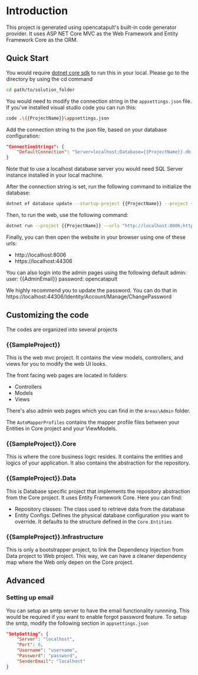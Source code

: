 # Introduction
This project is generated using opencatapult's built-in code generator provider. It uses ASP NET Core MVC as the Web Framework and Entity Framework Core as the ORM. 

## Quick Start
You would require [dotnet core sdk](https://dotnet.microsoft.com/download/dotnet-core/2.1) to run this in your local. Please go to the directory by using the cd command
```sh
cd path/to/solution_folder
```

You would need to modify the connection string in the `appsettings.json` file. If you've installed visual studio code you can run this:
```sh
code .\{{ProjectName}}\appsettings.json
```

Add the connection string to the json file, based on your database configuration:
```json
"ConnectionStrings": {
    "DefaultConnection": "Server=localhost;Database={{ProjectName}}.db;User ID=sa;Password=samprod;"
}
```

Note that to use a localhost database server you would need SQL Server instance installed in your local machine.

After the connection string is set, run the following command to initialize the database:
```sh
dotnet ef database update --startup-project {{ProjectName}} --project {{ProjectName}}.Data
```

Then, to run the web, use the following command:
```sh
dotnet run --project {{ProjectName}} --urls "http://localhost:8006;https://localhost:44306"
```

Finally, you can then open the website in your browser using one of these urls:
- http://localhost:8006
- https://localhost:44306

You can also login into the admin pages using the following default admin:
user: {{AdminEmail}}
password: opencatapult

We highly recommend you to update the password. You can do that in https://localhost:44306/Identity/Account/Manage/ChangePassword

## Customizing the code
The codes are organized into several projects

### {{SampleProject}}
This is the web mvc project. It contains the view models, controllers, and views for you to modify the web UI looks. 

The front facing web pages are located in folders:
- Controllers
- Models
- Views

There's also admin web pages which you can find in the `Areas\Admin` folder.

The `AutoMapperProfiles` contains the mapper profile files between your Entities in Core project and your ViewModels.

### {{SampleProject}}.Core
This is where the core business logic resides. It contains the entities and logics of your application. It also contains the abstraction for the repository.

### {{SampleProject}}.Data
This is Database specific project that implements the repository abstraction from the Core project. It uses Entity Framework Core. Here you can find:
- Repository classes: The class used to retrieve data from the database
- Entity Configs: Defines the physical database configuration you want to override. It defaults to the structure defined in the `Core.Entities`

### {{SampleProject}}.Infrastructure
This is only a bootstrapper project, to link the Dependency Injection from Data project to Web project. This way, we can have a cleaner dependency map where the Web only depen on the Core project.

## Advanced

### Setting up email
You can setup an smtp server to have the email functionality runnning. This would be required if you want to enable forgot password feature. To setup the smtp, modify the following section in `appsettings.json`
```json
"SmtpSetting": {
    "Server": "localhost",
    "Port": 0,
    "Username": "username",
    "Password": "password",
    "SenderEmail": "localhost"
}
```
